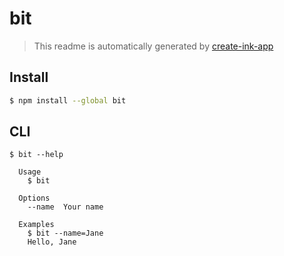 # bit

> This readme is automatically generated by [create-ink-app](https://github.com/vadimdemedes/create-ink-app)


## Install

```bash
$ npm install --global bit
```


## CLI

```
$ bit --help

  Usage
    $ bit

  Options
    --name  Your name

  Examples
    $ bit --name=Jane
    Hello, Jane
```
